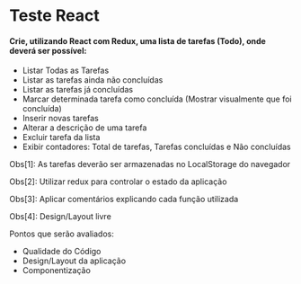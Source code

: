 # Teste React

#### Crie, utilizando React com Redux, uma lista de tarefas (Todo), onde deverá ser possível:

- Listar Todas as Tarefas
- Listar as tarefas ainda não concluídas
- Listar as tarefas já concluídas
- Marcar determinada tarefa como concluída (Mostrar visualmente que foi concluída)
- Inserir novas tarefas
- Alterar a descrição de uma tarefa
- Excluir tarefa da lista
- Exibir contadores: Total de tarefas, Tarefas concluídas e Não concluídas

Obs[1]: As tarefas deverão ser armazenadas no LocalStorage do navegador

Obs[2]: Utilizar redux para controlar o estado da aplicação

Obs[3]: Aplicar comentários explicando cada função utilizada

Obs[4]: Design/Layout livre

Pontos que serão avaliados:
- Qualidade do Código
- Design/Layout da aplicação
- Componentização
